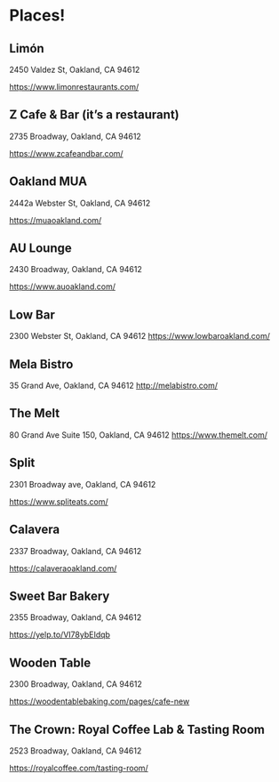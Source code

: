 
# Places!

## Limón
2450 Valdez St, Oakland, CA 94612

https://www.limonrestaurants.com/ 


## Z Cafe & Bar (it’s a restaurant)
2735 Broadway, Oakland, CA 94612

https://www.zcafeandbar.com/ 

## Oakland MUA
2442a Webster St, Oakland, CA 94612

https://muaoakland.com/

## AU Lounge
2430 Broadway, Oakland, CA 94612

https://www.auoakland.com/

## Low Bar
2300 Webster St, Oakland, CA 94612
https://www.lowbaroakland.com/

## Mela Bistro
35 Grand Ave, Oakland, CA 94612
http://melabistro.com/ 

## The Melt
80 Grand Ave Suite 150, Oakland, CA 94612
https://www.themelt.com/

## Split
2301 Broadway ave, Oakland, CA 94612

https://www.spliteats.com/

## Calavera
2337 Broadway, Oakland, CA 94612

https://calaveraoakland.com/ 

## Sweet Bar Bakery
2355 Broadway, Oakland, CA 94612

https://yelp.to/VI78ybEIdqb


## Wooden Table 
2300 Broadway, Oakland, CA 94612

https://woodentablebaking.com/pages/cafe-new

## The Crown: Royal Coffee Lab & Tasting Room
2523 Broadway, Oakland, CA 94612 

https://royalcoffee.com/tasting-room/ 

